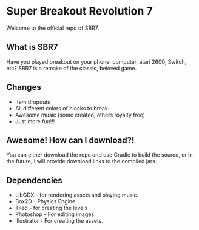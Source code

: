 # Super Breakout Revolution 7
Welcome to the official repo of SBR7.
## What is SBR7
Have you played breakout on your phone, computer, atari 2600, Switch, etc? SBR7 is a remake of the classic, beloved game.
## Changes
* Item dropouts
* All different colors of blocks to break.
* Awesome music (some created, others royalty free)
* Just more fun!!!
## Awesome! How can I download?!
You can either download the repo and use Gradle to build the source, or in the future, I will provide download links to the compiled jars.
## Dependencies
* LibGDX - for rendering assets and playing music.
* Box2D - Physics Engine
* Tiled - for creating the levels
* Photoshop - For editing images
* Illustrator - For creating the assets.
